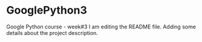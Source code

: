 # GooglePython3
Google Python course - week#3
I am editing the README file. Adding some details about the project description.
